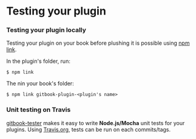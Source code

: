 # Testing your plugin

### Testing your plugin locally

Testing your plugin on your book before plushing it is possible using [npm link](https://docs.npmjs.com/cli/link).

In the plugin's folder, run:

```
$ npm link
```

The nin your book's folder:

```
$ npm link gitbook-plugin-<plugin's name>
```

### Unit testing on Travis

[gitbook-tester](https://github.com/todvora/gitbook-tester) makes it easy to write **Node.js/Mocha** unit tests for your plugins. Using [Travis.org](https://travis.org), tests can be run on each commits/tags.

